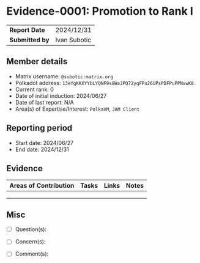 # Evidence-0001: Promotion to Rank I

|                  |                  |
| ---------------- | ---------------- |
| **Report Date**  | 2024/12/31       |
| **Submitted by** | Ivan Subotic     |


## Member details

- Matrix username: `@subotic:matrix.org`
- Polkadot address: `13eYgKKXYYbLYQNF9sGWaJPQ72yqFPu26UPsPDFPuPPNswK8`
- Current rank: 0
- Date of initial induction: 2024/06/27
- Date of last report: N/A
- Area(s) of Expertise/Interest: `PolkaVM`, `JAM Client`


## Reporting period

- Start date: 2024/06/27
- End date: 2024/12/31


## Evidence

|  Areas of Contribution | Tasks  | Links   |Notes   |
|---|---|---|---|
|   |   |   |   |
|   |   |   |   |
|   |   |   |   |


## Misc

- [ ] Question(s): 

- [ ] Concern(s): 

- [ ] Comment(s): 

